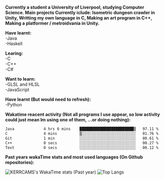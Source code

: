 **Currently a student a University of Liverpool, studying Computer Science. Main projects Currently iclude: Isometric dungeon crawler in Unity, Writting my own language in C, Making an art program in C++, Making a platformer / metroidvania  in Unity.** <br>
 
<!--! 
![Wakatime lifetime stats](https://github-readme-stats.vercel.app/api/wakatime?username=KERRCAM) 
![Top Langs](https://github-readme-stats.vercel.app/api/top-langs/?username=KERRCAM&hide=CMake,Makefile) 
--> 

**Have learnt:** <br>
-Java <br> 
-Haskell <br>

**Learing:** <br>
-C <br>
-C++ <br>
-C# <br>

**Want to learn:** <br>
-GLSL and HLSL <br>
-JavaScript <br>

**Have learnt (But would need to refresh):** <br>
-Python <br>

**Wakatime reacent activity (Not all programs I use appear, so low activity could just mean Im using one of them, ...or doing nothing):**
<!--START_SECTION:waka-->

```txt
Java             4 hrs 6 mins    ████████████████████████▒   97.11 %
C                4 mins          ▒░░░░░░░░░░░░░░░░░░░░░░░░   01.76 %
Git              1 min           ░░░░░░░░░░░░░░░░░░░░░░░░░   00.61 %
C++              0 secs          ░░░░░░░░░░░░░░░░░░░░░░░░░   00.27 %
Text             0 secs          ░░░░░░░░░░░░░░░░░░░░░░░░░   00.12 %
```

<!--END_SECTION:waka-->    

**Past years wakaTime stats and most used languages (On Github repositories):**

![KERRCAMS's WakaTime stats (Past year)](https://github-readme-stats.vercel.app/api/wakatime?username=KERRCAM&layout=compact)
![Top Langs](https://github-readme-stats.vercel.app/api/top-langs/?username=KERRCAM&hide=CMake,Makefile) 


